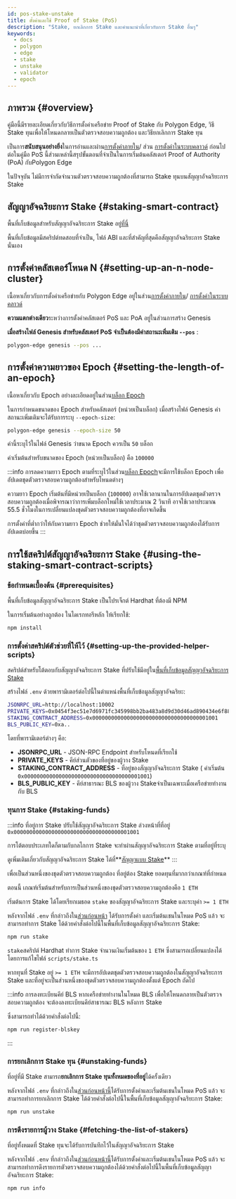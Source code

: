 ```yaml
---
id: pos-stake-unstake
title: ตั้งค่าและใช้ Proof of Stake (PoS)
description: "Stake, ยกเลิกการ Stake และคำแนะนำที่เกี่ยวกับการ Stake อื่นๆ"
keywords:
  - docs
  - polygon
  - edge
  - stake
  - unstake
  - validator
  - epoch
---
```


## ภาพรวม {#overview}

คู่มือนี้มีรายละเอียดเกี่ยวกับวิธีการตั้งค่าเครือข่าย Proof of Stake กับ Polygon Edge, วิธี Stake ทุนเพื่อให้โหนดกลายเป็นตัวตรวจสอบความถูกต้อง และวิธียกเลิกการ Stake ทุน

เป็นการ**สนับสนุนอย่างยิ่ง**ในการอ่านและผ่าน[การตั้งค่าภายใน](/docs/edge/get-started/set-up-ibft-locally)/ ส่วน [การตั้งค่าในระบบคลาวด์](/docs/edge/get-started/set-up-ibft-on-the-cloud) ก่อนไปต่อในคู่มือ PoS นี้ส่วนเหล่านี้สรุปขั้นตอนที่จำเป็นในการเริ่มต้นคลัสเตอร์ Proof of Authority (PoA) กับPolygon Edge

ในปัจจุบัน ไม่มีการจำกัดจำนวนตัวตรวจสอบความถูกต้องที่สามารถ Stake ทุนบนสัญญาอัจฉริยะการ Stake

## สัญญาอัจฉริยะการ Stake {#staking-smart-contract}

พื้นที่เก็บข้อมูลสำหรับสัญญาอัจฉริยะการ Stake อยู่[ที่นี่](https://github.com/0xPolygon/staking-contracts)

พื้นที่เก็บข้อมูลมีสคริปต์ทดสอบที่จำเป็น, ไฟล์ ABI และที่สำคัญที่สุดคือสัญญาอัจฉริยะการ Stake นั่นเอง

## การตั้งค่าคลัสเตอร์โหนด N {#setting-up-an-n-node-cluster}

เนื้อหาเกี่ยวกับการตั้งค่าเครือข่ายกับ Polygon Edge อยู่ในส่วน[การตั้งค่าภายใน](/docs/edge/get-started/set-up-ibft-locally)/ [การตั้งค่าในระบบคลาวด์](/docs/edge/get-started/set-up-ibft-on-the-cloud)

**ความแตกต่างเดียว**ระหว่างการตั้งค่าคลัสเตอร์ PoS และ PoA อยู่ในส่วนการสร้าง Genesis

**เมื่อสร้างไฟล์ Genesis สำหรับคลัสเตอร์ PoS จำเป็นต้องมีค่าสถานะเพิ่มเติม `--pos`** :

```bash
polygon-edge genesis --pos ...
```

## การตั้งค่าความยาวของ Epoch {#setting-the-length-of-an-epoch}

เนื้อหาเกี่ยวกับ Epoch อย่างละเอียดอยู่ในส่วน[บล็อก Epoch](/docs/edge/consensus/pos-concepts#epoch-blocks)

ในการกำหนดขนาดของ Epoch สำหรับคลัสเตอร์ (หน่วยเป็นบล็อก) เมื่อสร้างไฟล์ Genesis ค่าสถานะเพิ่มเติมจะได้รับการระบุ `--epoch-size`:

```bash
polygon-edge genesis --epoch-size 50
```

ค่านี้ระบุไว้ในไฟล์ Genesis ว่าขนาด Epoch ควรเป็น `50` บล็อก

ค่าเริ่มต้นสำหรับขนาดของ Epoch (หน่วยเป็นบล็อก) คือ `100000`

:::info การลดความยาว Epoch
ตามที่ระบุไว้ในส่วน[บล็อก Epoch](/docs/edge/consensus/pos-concepts#epoch-blocks)จะมีการใช้บล็อก Epoch เพื่ออัปเดตชุดตัวตรวจสอบความถูกต้องสำหรับโหนดต่างๆ

ความยาว Epoch เริ่มต้นที่มีหน่วยเป็นบล็อก (`100000`) อาจใช้เวลานานในการอัปเดตชุดตัวตรวจสอบความถูกต้องเมื่อพิจารณาว่าการเพิ่มบล็อกใหม่ใช้เวลาประมาณ 2 วินาที อาจใช้เวลาประมาณ 55.5 ชั่วโมงในการเปลี่ยนแปลงชุดตัวตรวจสอบความถูกต้องที่อาจเกิดขึ้น

การตั้งค่าที่ต่ำกว่าให้กับความยาว Epoch ช่วยให้มั่นใจได้ว่าชุดตัวตรวจสอบความถูกต้องได้รับการอัปเดตบ่อยขึ้น
:::

## การใช้สคริปต์สัญญาอัจฉริยะการ Stake {#using-the-staking-smart-contract-scripts}

### ข้อกำหนดเบื้องต้น {#prerequisites}

พื้นที่เก็บข้อมูลสัญญาอัจฉริยะการ Stake เป็นโปรเจ็กต์ Hardhat ที่ต้องมี NPM

ในการเริ่มต้นอย่างถูกต้อง ในไดเรกทอรีหลัก ให้เรียกใช้:

```bash
npm install
````

### การตั้งค่าสคริปต์ตัวช่วยที่ให้ไว้ {#setting-up-the-provided-helper-scripts}

สคริปต์สำหรับโต้ตอบกับสัญญาอัจฉริยะการ Stake ที่ปรับใช้มีอยู่ใน[พื้นที่เก็บข้อมูลสัญญาอัจฉริยะการ Stake](https://github.com/0xPolygon/staking-contracts)

สร้างไฟล์  `.env` ด้วยพารามิเตอร์ต่อไปนี้ในตำแหน่งพื้นที่เก็บข้อมูลสัญญาอัจฉริยะ:

```bash
JSONRPC_URL=http://localhost:10002
PRIVATE_KEYS=0x0454f3ec51e7d6971fc345998bb2ba483a8d9d30d46ad890434e6f88ecb97544
STAKING_CONTRACT_ADDRESS=0x0000000000000000000000000000000000001001
BLS_PUBLIC_KEY=0xa..
```

โดยที่พารามิเตอร์ต่างๆ คือ:

* **JSONRPC_URL** - JSON-RPC Endpoint สำหรับโหนดที่เรียกใช้
* **PRIVATE_KEYS** - คีย์ส่วนตัวของที่อยู่ของผู้วาง Stake
* **STAKING_CONTRACT_ADDRESS** - ที่อยู่ของสัญญาอัจฉริยะการ Stake (
ค่าเริ่มต้น `0x0000000000000000000000000000000000001001`)
* **BLS_PUBLIC_KEY** - คีย์สาธารณะ BLS ของผู้วาง Stakeจำเป็นเฉพาะเมื่อเครือข่ายทำงานกับ BLS

### ทุนการ Stake {#staking-funds}

:::info ที่อยู่การ Stake
ปรับใช้สัญญาอัจฉริยะการ Stake ล่วงหน้าที่ที่อยู่ `0x0000000000000000000000000000000000001001`

การโต้ตอบประเภทใดก็ตามกับกลไกการ Stake จะทำผ่านสัญญาอัจฉริยะการ Stake ตามที่อยู่ที่ระบุ

ดูเพิ่มเติมเกี่ยวกับสัญญาอัจฉริยะการ Stake ได้ที่**[สัญญาแบบ Stake](/docs/edge/consensus/pos-concepts#contract-pre-deployment)**
:::

เพื่อเป็นส่วนหนึ่งของชุดตัวตรวจสอบความถูกต้อง ที่อยู่ต้อง Stake ยอดทุนที่มากกว่าเกณฑ์ที่กำหนด

ตอนนี้ เกณฑ์เริ่มต้นสำหรับการเป็นส่วนหนึ่งของชุดตัวตรวจสอบความถูกต้องคือ `1 ETH`

เริ่มต้นการ Stake ได้โดยเรียกเมธอด `stake` ของสัญญาอัจฉริยะการ Stake และระบุค่า `>= 1 ETH`

หลังจากไฟล์ `.env` ที่กล่าวถึงใน[ส่วนก่อนหน้า](/docs/edge/consensus/pos-stake-unstake#setting-up-the-provided-helper-scripts) ได้รับการตั้งค่า และเริ่มต้นเชนในโหมด PoS แล้ว จะสามารถทำการ Stake ได้ด้วยคำสั่งต่อไปนี้ในพื้นที่เก็บข้อมูลสัญญาอัจฉริยะการ Stake:

```bash
npm run stake
```

`stake`สคริปต์ Hardhat ทำการ Stake จำนวนเงินเริ่มต้นของ `1 ETH` ซึ่งสามารถเปลี่ยนแปลงได้โดยการแก้ไขไฟล์ `scripts/stake.ts`

หากทุนที่ Stake อยู่ `>= 1 ETH` จะมีการอัปเดตชุดตัวตรวจสอบความถูกต้องในสัญญาอัจฉริยะการ Stake และที่อยู่จะเป็นส่วนหนึ่งของชุดตัวตรวจสอบความถูกต้องตั้งแต่ Epoch ถัดไป

:::info การลงทะเบียนคีย์ BLS
หากเครือข่ายทำงานในโหมด BLS เพื่อให้โหนดกลายเป็นตัวตรวจสอบความถูกต้อง จะต้องลงทะเบียนคีย์สาธารณะ BLS หลังการ Stake

ซึ่งสามารถทำได้ด้วยคำสั่งต่อไปนี้:

```bash
npm run register-blskey
```
:::

### การยกเลิกการ Stake ทุน {#unstaking-funds}

ที่อยู่ที่มี Stake สามารถ**ยกเลิกการ Stake ทุนทั้งหมดของที่อยู่**ได้ครั้งเดียว

หลังจากไฟล์ `.env` ที่กล่าวถึงใน[ส่วนก่อนหน้านี้](/docs/edge/consensus/pos-stake-unstake#setting-up-the-provided-helper-scripts)ได้รับการตั้งค่าและเริ่มต้นเชนในโหมด PoS แล้ว จะสามารถทำการยกเลิกการ Stake ได้ด้วยคำสั่งต่อไปนี้ในพื้นที่เก็บข้อมูลสัญญาอัจฉริยะการ Stake:

```bash
npm run unstake
```

### การดึงรายการผู้วาง Stake {#fetching-the-list-of-stakers}

ที่อยู่ทั้งหมดที่ Stake ทุนจะได้รับการบันทึกไว้ในสัญญาอัจฉริยะการ Stake

หลังจากไฟล์ `.env` ที่กล่าวถึงใน[ส่วนก่อนหน้านี้](/docs/edge/consensus/pos-stake-unstake#setting-up-the-provided-helper-scripts)ได้รับการตั้งค่าและเริ่มต้นเชนในโหมด PoS แล้ว จะสามารถทำการดึงรายการตัวตรวจสอบความถูกต้องได้ด้วยคำสั่งต่อไปนี้ในพื้นที่เก็บข้อมูลสัญญาอัจฉริยะการ Stake:

```bash
npm run info
```
